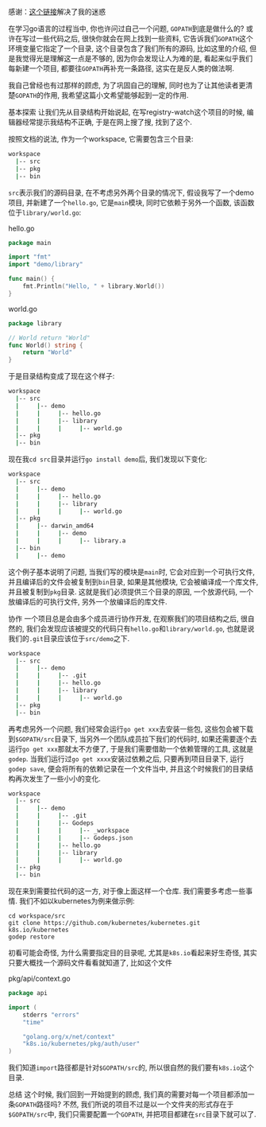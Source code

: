 感谢：[这个链接](https://github.com/zhouhaibing089/Blog/issues/5)解决了我的迷惑

在学习go语言的过程当中, 你也许问过自己一个问题, `GOPATH`到底是做什么的? 或许在写过一些代码之后, 很快你就会在网上找到一些资料, 它告诉我们`GOPATH`这个环境变量它指定了一个目录, 这个目录包含了我们所有的源码, 比如这里的介绍, 但是我觉得光是理解这一点是不够的, 因为你会发现让人为难的是, 看起来似乎我们每新建一个项目, 都要往`GOPATH`再补充一条路径, 这实在是反人类的做法啊.

我自己曾经也有过那样的顾虑, 为了巩固自己的理解, 同时也为了让其他读者更清楚`GOPATH`的作用, 我希望这篇小文希望能够起到一定的作用.

基本探索
让我们先从目录结构开始说起, 在写registry-watch这个项目的时候, 编辑器经常提示我结构不正确, 于是在网上搜了搜, 找到了这个.

按照文档的说法, 作为一个workspace, 它需要包含三个目录:

```bash
workspace
  |-- src
  |-- pkg
  |-- bin
```

`src`表示我们的源码目录, 在不考虑另外两个目录的情况下, 假设我写了一个demo项目, 并新建了一个`hello.go`, 它是`main`模块, 同时它依赖于另外一个函数, 该函数位于`library/world.go`:

hello.go

```go
package main

import "fmt"
import "demo/library"

func main() {
    fmt.Println("Hello, " + library.World())
}
```

world.go

```go
package library

// World return "World"
func World() string {
    return "World"
}
```

于是目录结构变成了现在这个样子:

```bash
workspace
  |-- src
  |     |-- demo
  |     |     |-- hello.go
  |     |     |-- library
  |     |     |     |-- world.go
  |-- pkg
  |-- bin
```

现在我`cd src`目录并运行`go install demo`后, 我们发现以下变化:

```bash
workspace
  |-- src
  |     |-- demo
  |     |     |-- hello.go
  |     |     |-- library
  |     |     |     |-- world.go
  |-- pkg
  |     |-- darwin_amd64
  |     |     |-- demo
  |     |     |     |-- library.a
  |-- bin
  |     |-- demo
```
这个例子基本说明了问题, 当我们写的模块是`main`时, 它会对应到一个可执行文件, 并且编译后的文件会被复制到`bin`目录, 如果是其他模块, 它会被编译成一个库文件, 并且被复制到`pkg`目录. 这就是我们必须提供三个目录的原因, 一个放源代码, 一个放编译后的可执行文件, 另外一个放编译后的库文件.

协作
一个项目总是会由多个成员进行协作开发, 在观察我们的项目结构之后, 很自然的, 我们会发现应该被提交的代码只有`hello.go`和`library/world.go`, 也就是说我们的`.git`目录应该位于`src/demo`之下.

```bash
workspace
  |-- src
  |     |-- demo
  |     |     |-- .git
  |     |     |-- hello.go
  |     |     |-- library
  |     |     |     |-- world.go
  |-- pkg
  |-- bin
```

再考虑另外一个问题, 我们经常会运行`go get xxx`去安装一些包, 这些包会被下载到`$GOPATH/src`目录下, 当另外一个团队成员拉下我们的代码时, 如果还需要逐个去运行`go get xxx`那就太不方便了, 于是我们需要借助一个依赖管理的工具, 这就是`godep`. 当我们运行过`go get xxxx`安装过依赖之后, 只要再到项目目录下, 运行`godep save`, 便会将所有的依赖记录在一个文件当中, 并且这个时候我们的目录结构再次发生了一些小小的变化.

```bash
workspace
  |-- src
  |     |-- demo
  |     |     |-- .git
  |     |     |-- Godeps
  |     |     |     |-- _workspace
  |     |     |     |-- Godeps.json
  |     |     |-- hello.go
  |     |     |-- library
  |     |     |     |-- world.go
  |-- pkg
  |-- bin
```
现在来到需要拉代码的这一方, 对于像上面这样一个仓库. 我们需要多考虑一些事情. 我们不如以kubernetes为例来做示例:

```shell
cd workspace/src
git clone https://github.com/kubernetes/kubernetes.git k8s.io/kubernetes
godep restore
```

初看可能会奇怪, 为什么需要指定目的目录呢, 尤其是`k8s.io`看起来好生奇怪, 其实只要大概找一个源码文件看看就知道了, 比如这个文件

pkg/api/context.go

```go
package api

import (
    stderrs "errors"
    "time"

    "golang.org/x/net/context"
    "k8s.io/kubernetes/pkg/auth/user"
)
```

我们知道`import`路径都是针对`$GOPATH/src`的, 所以很自然的我们要有`k8s.io`这个目录.

总结
这个时候, 我们回到一开始提到的顾虑, 我们真的需要对每一个项目都添加一条`GOPATH`路径吗? 不然, 我们所说的项目不过是以一个文件夹的形式存在于`$GOPATH/src`中, 我们只需要配置一个`GOPATH`, 并把项目都建在`src`目录下就可以了.